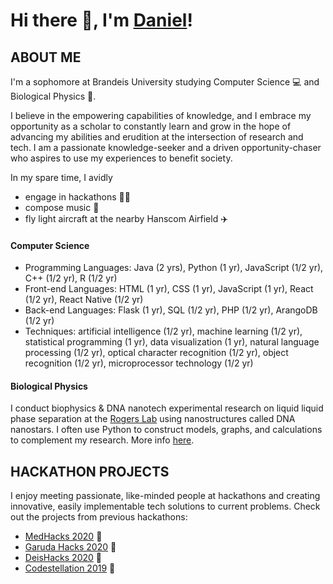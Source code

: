 # Hi there 👋, I'm [Daniel](https://www.linkedin.com/in/danielhariyanto/)!

## ABOUT ME
I'm a sophomore at Brandeis University studying Computer Science 💻 and Biological Physics 🔬.

I believe in the empowering capabilities of knowledge, and I embrace my opportunity as a scholar to constantly learn and grow in the hope of advancing my abilities and erudition at the intersection of research and tech. I am a passionate knowledge-seeker and a driven opportunity-chaser who aspires to use my experiences to benefit society.

In my spare time, I avidly
- engage in hackathons 👨‍💻
- compose music 🎹
- fly light aircraft at the nearby Hanscom Airfield ✈️

#### Computer Science
- Programming Languages: Java (2 yrs), Python (1 yr), JavaScript (1/2 yr), C++ (1/2 yr), R (1/2 yr)
- Front-end Languages: HTML (1 yr), CSS (1 yr), JavaScript (1 yr), React (1/2 yr), React Native (1/2 yr)
- Back-end Languages: Flask (1 yr), SQL (1/2 yr), PHP (1/2 yr), ArangoDB (1/2 yr)
- Techniques: artificial intelligence (1/2 yr), machine learning (1/2 yr), statistical programming (1 yr), data visualization (1 yr), natural language processing (1/2 yr), optical character recognition (1/2 yr), object recognition (1/2 yr), microprocessor technology (1/2 yr)

#### Biological Physics
I conduct biophysics & DNA nanotech experimental research on liquid liquid phase separation at the [Rogers Lab](http://www.rogers-lab.com/) using nanostructures called DNA nanostars. I often use Python to construct models, graphs, and calculations to complement my research. More info [here](https://github.com/danielhariyanto/SummerResearch).

## HACKATHON PROJECTS
I enjoy meeting passionate, like-minded people at hackathons and creating innovative, easily implementable tech solutions to current problems. Check out the projects from previous hackathons:
- [MedHacks 2020](https://devpost.com/software/mobile-memories) 💉
- [Garuda Hacks 2020](https://devpost.com/software/optimaloc) 🦅
- [DeisHacks 2020](https://docs.google.com/presentation/d/1Czi1dbYC9WeTe2Apjs4FEQGBsBYgQ8jrTMSZpkKf1Q4/edit) 🏢
- [Codestellation 2019](https://devpost.com/software/modus-rjot30) 🌌
